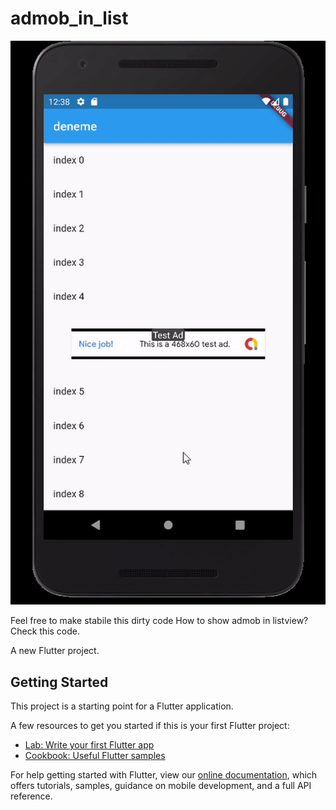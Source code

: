 # admob_in_list
![mockup](https://github.com/recepozturk53/admob_in_list/blob/master/gifs/adbanner.gif)

Feel free to make stabile this dirty code
How to show admob in listview?Check this code.

A new Flutter project.

## Getting Started

This project is a starting point for a Flutter application.

A few resources to get you started if this is your first Flutter project:

- [Lab: Write your first Flutter app](https://flutter.dev/docs/get-started/codelab)
- [Cookbook: Useful Flutter samples](https://flutter.dev/docs/cookbook)

For help getting started with Flutter, view our
[online documentation](https://flutter.dev/docs), which offers tutorials,
samples, guidance on mobile development, and a full API reference.
